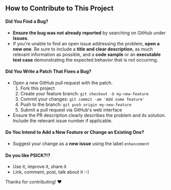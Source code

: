 ## How to Contribute to This Project

#### **Did You Find a Bug?**

  * **Ensure the bug was not already reported** by searching on GitHub under **Issues**.
  * If you're unable to find an open issue addressing the problem, **open a new one**. Be sure to include a **title and clear description**, as much relevant information as possible, and a **code sample** or an **executable test case** demonstrating the expected behavior that is not occurring.

#### **Did You Write a Patch That Fixes a Bug?**

  * Open a new GitHub pull request with the patch.
    1. Fork this project
    1. Create your feature branch: `git checkout -b my-new-feature`
    1. Commit your changes: `git commit -am 'Add some feature'`
    1. Push to the branch: `git push origin my-new-feature`
    1. Submit a pull request via GitHub's web interface
  * Ensure the PR description clearly describes the problem and its solution. Include the relevant issue number if applicable.

#### **Do You Intend to Add a New Feature or Change an Existing One?**

  * Suggest your change as a **new issue** using the label `enhancement`

#### **Do you like PSICK?!?**

  * Use it, improve it, share it
  * Link, comment, post, talk about it :-)

Thanks for contributing! :heart:

